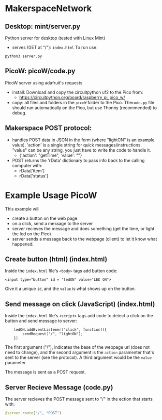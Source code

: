 # MakerspaceNetwork


## Desktop: mint/server.py
Python server for desktop (tested with Linux Mint)
* serves (GET at "/"): ```index.html```
To run use:
```
python3 server.py
```


## PicoW: picoW/code.py
PicoW server using adafruit's requests
* install: Download and copy the circuitpython uf2 to the Pico from:
    * https://circuitpython.org/board/raspberry_pi_pico_w/
* copy: all files and folders in the ```picoW``` folder to the Pico. The```code.py``` file should run automatically on the Pico, but use Thonny (recommended) to debug.


## Makerspace POST protocol:
* handles POST data in JSON in the form (where "lightON" is an example value).  'action' is a single string for quick messages/instructions. "value" can be any string, you just have to write the code to handle it.
    * {'action': "getTime", 'value': ""}
* POST returns the 'rData' dictionary to pass info back to the calling computer with:
    * rData['item']
    * rData['status']

# Example Usage PicoW

This example will 
* create a button on the web page 
* on a click, send a message to the server
* server recieves the message and does something (get the time, or light the led on the Pico)
* server sends a message back to the webpage (client) to let it know what happened.

## Create button (html) (index.html)
Inside the ```index.html``` file's ```<body>``` tags add button code:
```
<input type="button" id = "ledON" value="LED ON">
```
Give it a unique ```id```, and the ```value``` is what shows up on the button.

## Send message on click (JavaScript) (index.html)
Inside the ```index.html``` file's ```<script>``` tags add code to detect a click on the button and send message to server:
```
    ledON.addEventListener("click", function(){
        sendRequest("/", "lightON");
    })
```
The first argument ("/"), indicates the base of the webpage url (does not need to change), and the second argument is the ```action``` paramenter that's sent to the server (see the protocol). A third argument would be the ```value``` parameter.

The message is sent as a POST request.

## Server Recieve Message (code.py)
The server recieves the POST message sent to "/" in the ection that starts with:
```python
@server.route("/", "POST")
```

